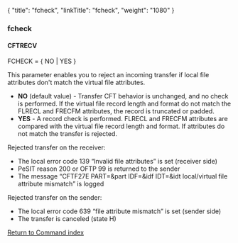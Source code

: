 {
    "title": "fcheck",
    "linkTitle": "fcheck",
    "weight": "1080"
}<span id="fcheck"></span>

### fcheck

#### CFTRECV

FCHECK = { NO | YES }

This parameter enables you to reject an incoming transfer if local file
attributes don't match the virtual file attributes.

-   <span style="font-weight: bold;">NO</span>
    (default value) - <span class="mc-variable axway_variables.Component_Short_Name variable">Transfer CFT</span> behavior is unchanged, and no check is
    performed. If the virtual file record length and format do not match the
    FLRECL and FRECFM attributes, the record is truncated or padded.
-   <span style="font-weight: bold;">YES</span> - A record check is performed. FLRECL and FRECFM attributes are compared
    with the virtual file record length and format. If attributes do not match
    the transfer is rejected.

Rejected
transfer on the receiver:

-   The local error code 139 “Invalid file
    attributes” is set (receiver side)
-   PeSIT reason 200 or OFTP 99 is returned
    to the sender
-   The message “CFTF27E PART=&part IDF=&idf
    IDT=&idt local/virtual file attribute mismatch” is logged

Rejected transfer on the sender:

-   The local error code 639 “file attribute
    mismatch” is set (sender side)
-   The transfer is canceled (state H)

[Return to Command index](../../)
